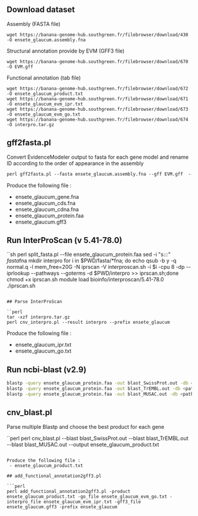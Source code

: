 
## Download dataset

Assembly (FASTA file)

```get
wget https://banana-genome-hub.southgreen.fr/filebrowser/download/430 -O ensete_glaucum.assembly.fna
```

Structural annotation provide by EVM (GFF3 file)

```get
wget https://banana-genome-hub.southgreen.fr/filebrowser/download/670 -O EVM.gff
```

Functional annotation (tab file)

```get
wget https://banana-genome-hub.southgreen.fr/filebrowser/download/672 -O ensete_glaucum_product.txt
wget https://banana-genome-hub.southgreen.fr/filebrowser/download/671 -O ensete_glaucum_evm_ipr.txt
wget https://banana-genome-hub.southgreen.fr/filebrowser/download/673 -O ensete_glaucum_evm_go.txt
wget https://banana-genome-hub.southgreen.fr/filebrowser/download/674 -O interpro.tar.gz
```

## gff2fasta.pl

Convert EvidenceModeler output to fasta for each gene model and rename ID according to the order of appearance in the assembly  

```perl
perl gff2fasta.pl --fasta ensete_glaucum.assembly.fna --gff EVM.gff  --verbose
```
Produce the following file :
 - ensete_glaucum_gene.fna 
 - ensete_glaucum_cds.fna
 - ensete_glaucum_cdna.fna 
 - ensete_glaucum_protein.faa
 - ensete_glaucum.gff3

## Run InterProScan (v 5.41-78.0)

``sh
perl split_fasta.pl --file ensete_glaucum_protein.faa
sed -i "s:*::" fasta*fna
mkdir interpro
for i in $PWD/fasta/*fna; do echo qsub -b y -q normal.q -l mem_free=20G -N iprscan  -V interproscan.sh -i $i -cpu 8 -dp --iprlookup --pathways --goterms -d $PWD/interpro >> iprscan.sh;done
chmod +x iprscan.sh
module load bioinfo/interproscan/5.41-78.0
./iprscan.sh
```

## Parse InterProScan

``perl
tar -xzf interpro.tar.gz
perl cnv_interpro.pl --result interpro --prefix ensete_glaucum
```

Produce the following file :
 - ensete_glaucum_ipr.txt
 - ensete_glaucum_go.txt

## Run ncbi-blast (v2.9)

```sh
blastp -query ensete_glaucum_protein.faa -out blast_SwissProt.out -db <path swissprot db> -evalue 1e-10 -max_target_seqs 5
blastp -query ensete_glaucum_protein.faa -out blast_TrEMBL.out -db <path trembl db>  -evalue 1e-10 -max_target_seqs 5
blastp -query ensete_glaucum_protein.faa -out blast_MUSAC.out -db <path dh pahang db> -evalue 1e-10 -max_target_seqs 5
```

## cnv_blast.pl

Parse multiple Blastp and choose the best product for each gene

``perl
perl cnv_blast.pl --blast blast_SwissProt.out --blast blast_TrEMBL.out --blast blast_MUSAC.out --output ensete_glaucum_product.txt
```

Produce the following file :
 - ensete_glaucum_product.txt

## add_functional_annotation2gff3.pl

```perl
perl add_functional_annotation2gff3.pl -product ensete_glaucum_product.txt -go_file ensete_glaucum_evm_go.txt -interpro_file ensete_glaucum_evm_ipr.txt -gff3_file ensete_glaucum.gff3 -prefix ensete_glaucum
```
